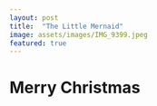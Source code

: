 ```yaml
---
layout: post
title:  "The Little Mernaid"
image: assets/images/IMG_9399.jpeg
featured: true
---
```


# Merry Christmas
